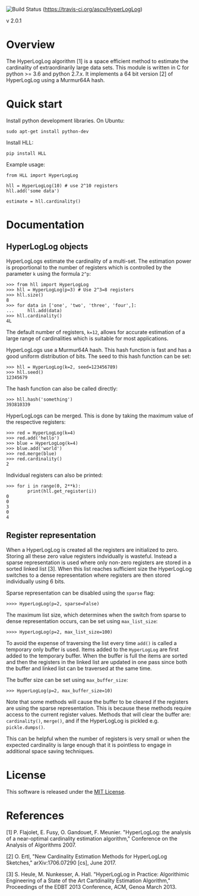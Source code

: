 
![Build Status](https://travis-ci.org/ascv/HyperLogLog.png?branch=master)
(https://travis-ci.org/ascv/HyperLogLog)

v 2.0.1

Overview
========

The HyperLogLog algorithm [1] is a space efficient method to estimate the
cardinality of extraordinarily large data sets. This module is written in C
for python >= 3.6 and python 2.7.x. It implements a 64 bit version [2] of
HyperLogLog using a Murmur64A hash.

Quick start
===========

Install python development libraries. On Ubuntu:
```
sudo apt-get install python-dev
```

Install HLL:
```
pip install HLL
```

Example usage:
```
from HLL import HyperLogLog

hll = HyperLogLog(10) # use 2^10 registers
hll.add('some data')

estimate = hll.cardinality()
```

Documentation
=============

HyperLogLog objects
-------------------

HyperLogLogs estimate the cardinality of a multi-set. The estimation power is
proportional to the number of registers which is controlled by the parameter
`k` using the formula `2^p`:
```
>>> from hll import HyperLogLog
>>> hll = HyperLogLog(p=3) # Use 2^3=8 registers
>>> hll.size()
8
>>> for data in ['one', 'two', 'three', 'four',]:
...     hll.add(data)
>>> hll.cardinality()
4L
```
The default number of registers, `k=12`, allows for accurate estimation of
a large range of cardinalities which is suitable for most applications.

HyperLogLogs use a Murmur64A hash. This hash function is fast and has a good
uniform distribution of bits. The seed to this hash function can be set:
```
>>> hll = HyperLogLog(k=2, seed=123456789)
>>> hll.seed()
12345679
```

The hash function can also be called directly:
```
>>> hll.hash('something')
393810339
```

HyperLogLogs can be merged. This is done by taking the maximum value of the
respective registers:
```
>>> red = HyperLogLog(k=4)
>>> red.add('hello')
>>> blue = HyperLogLog(k=4)
>>> blue.add('world')
>>> red.merge(blue)
>>> red.cardinality()
2
```

Individual registers can also be printed:
```
>>> for i in range(0, 2**k):
        print(hll.get_register(i))
0
0
3
0
4
```

Register representation
-----------------------

When a HyperLogLog is created all the registers are initialized to zero.
Storing all these zero value registers indvidually is wasteful. Instead a
sparse representation is used where only non-zero registers are stored in a
sorted linked list [3]. When this list reaches sufficient size the HyperLogLog
switches to a dense representation where registers are then stored
individually using 6 bits.

Sparse representation can be disabled using the `sparse` flag:
```
>>>> HyperLogLog(p=2, sparse=False)
```

The maximum list size, which determines when the switch from sparse to dense
representation occurs, can be set using `max_list_size`:
```
>>>> HyperLogLog(p=2, max_list_size=100)
```

To avoid the expense of traversing the list every time `add()` is called a
temporary only buffer is used. Items added to the `HyperLogLog` are first
added to the temporary buffer. When the buffer is full the items are sorted
and then the registers in the linked list are updated in one pass since both
the buffer and linked list can be traversed at the same time.

The buffer size can be set using `max_buffer_size`:
```
>>> HyperLogLog(p=2, max_buffer_size=10)
```
Note that some methods will cause the buffer to be cleared if the registers
are using the sparse representation. This is because these methods require
access to the current register values. Methods that will clear the buffer
are: `cardinality()`, `merge()`, and if the HyperLogLog is pickled e.g.
`pickle.dumps()`.

This can be helpful when the number of registers is very small or when the
expected cardinality is large enough that it is pointless to engage in
additional space saving techniques.

License
=======

This software is released under the [MIT License](LICENSE).

References
==========

[1] P. Flajolet, E. Fusy, O. Gandouet, F. Meunier. "HyperLogLog: the analysis
    of a near-optimal cardinality estimation algorithm," Conference on the
    Analysis of Algorithms 2007.

[2] O. Ertl, "New Cardinality Estimation Methods for HyperLogLog Sketches,"
    arXiv:1706.07290 [cs], June 2017.

[3] S. Heule, M. Nunkesser, A. Hall. "HyperLogLog in Practice: Algorithimic
    Engineering of a State of the Art Cartdinality Estimation Algorithm,"
    Proceedings of the EDBT 2013 Conference, ACM, Genoa March 2013.
